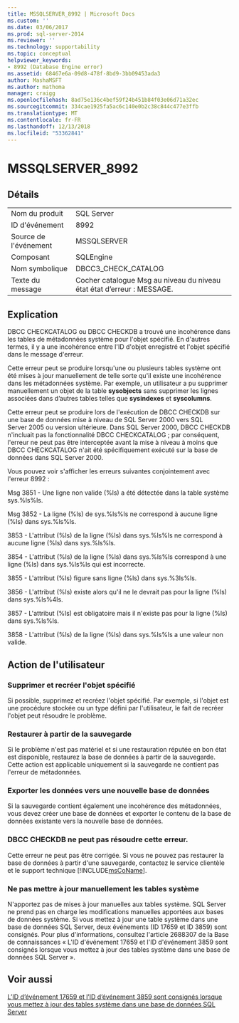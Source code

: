 ```yaml
---
title: MSSQLSERVER_8992 | Microsoft Docs
ms.custom: ''
ms.date: 03/06/2017
ms.prod: sql-server-2014
ms.reviewer: ''
ms.technology: supportability
ms.topic: conceptual
helpviewer_keywords:
- 8992 (Database Engine error)
ms.assetid: 68467e6a-09d8-478f-8bd9-3bb09453ada3
author: MashaMSFT
ms.author: mathoma
manager: craigg
ms.openlocfilehash: 8ad75e136c4bef59f24b451b84f03e06d71a32ec
ms.sourcegitcommit: 334cae1925fa5ac6c140e0b2c38c844c477e3ffb
ms.translationtype: MT
ms.contentlocale: fr-FR
ms.lasthandoff: 12/13/2018
ms.locfileid: "53362841"
---
```

# <a name="mssqlserver8992"></a>MSSQLSERVER_8992
    
## <a name="details"></a>Détails  
  
|||  
|-|-|  
|Nom du produit|SQL Server|  
|ID d'événement|8992|  
|Source de l'événement|MSSQLSERVER|  
|Composant|SQLEngine|  
|Nom symbolique|DBCC3_CHECK_CATALOG|  
|Texte du message|Cocher catalogue Msg au niveau du niveau état état d’erreur : MESSAGE.|  
  
## <a name="explanation"></a>Explication  
 DBCC CHECKCATALOG ou DBCC CHECKDB a trouvé une incohérence dans les tables de métadonnées système pour l'objet spécifié. En d'autres termes, il y a une incohérence entre l'ID d'objet enregistré et l'objet spécifié dans le message d'erreur.  
  
 Cette erreur peut se produire lorsqu'une ou plusieurs tables système ont été mises à jour manuellement de telle sorte qu'il existe une incohérence dans les métadonnées système. Par exemple, un utilisateur a pu supprimer manuellement un objet de la table **sysobjects** sans supprimer les lignes associées dans d’autres tables telles que **sysindexes** et **syscolumns**.  
  
 Cette erreur peut se produire lors de l'exécution de DBCC CHECKDB sur une base de données mise à niveau de SQL Server 2000 vers SQL Server 2005 ou version ultérieure. Dans SQL Server 2000, DBCC CHECKDB n'incluait pas la fonctionnalité DBCC CHECKCATALOG ; par conséquent, l'erreur ne peut pas être interceptée avant la mise à niveau à moins que DBCC CHECKCATALOG n'ait été spécifiquement exécuté sur la base de données dans SQL Server 2000.  
  
 Vous pouvez voir s'afficher les erreurs suivantes conjointement avec l'erreur 8992 :  
  
 Msg 3851 - Une ligne non valide (%ls) a été détectée dans la table système sys.%ls%ls.  
  
 Msg 3852 - La ligne (%ls) de sys.%ls%ls ne correspond à aucune ligne (%ls) dans sys.%ls%ls.  
  
 3853 - L'attribut (%ls) de la ligne (%ls) dans sys.%ls%ls ne correspond à aucune ligne (%ls) dans sys.%ls%ls.  
  
 3854 - L'attribut (%ls) de la ligne (%ls) dans sys.%ls%ls correspond à une ligne (%ls) dans sys.%ls%ls qui est incorrecte.  
  
 3855 - L'attribut (%ls) figure sans ligne (%ls) dans sys.%3ls%ls.  
  
 3856 - L'attribut (%ls) existe alors qu'il ne le devrait pas pour la ligne (%ls) dans sys.%ls%4ls.  
  
 3857 - L'attribut (%ls) est obligatoire mais il n'existe pas pour la ligne (%ls) dans sys.%ls%ls.  
  
 3858 - L'attribut (%ls) de la ligne (%ls) dans sys.%ls%ls a une valeur non valide.  
  
## <a name="user-action"></a>Action de l'utilisateur  
  
### <a name="drop-and-re-create-the-specified-object"></a>Supprimer et recréer l'objet spécifié  
 Si possible, supprimez et recréez l'objet spécifié. Par exemple, si l'objet est une procédure stockée ou un type défini par l'utilisateur, le fait de recréer l'objet peut résoudre le problème.  
  
### <a name="restore-from-backup"></a>Restaurer à partir de la sauvegarde  
 Si le problème n'est pas matériel et si une restauration réputée en bon état est disponible, restaurez la base de données à partir de la sauvegarde. Cette action est applicable uniquement si la sauvegarde ne contient pas l'erreur de métadonnées.  
  
### <a name="export-the-data-to-a-new-database"></a>Exporter les données vers une nouvelle base de données  
 Si la sauvegarde contient également une incohérence des métadonnées, vous devez créer une base de données et exporter le contenu de la base de données existante vers la nouvelle base de données.  
  
### <a name="dbcc-checkdb-cannot-repair-this-error"></a>DBCC CHECKDB ne peut pas résoudre cette erreur.  
 Cette erreur ne peut pas être corrigée.  Si vous ne pouvez pas restaurer la base de données à partir d'une sauvegarde, contactez le service clientèle et le support technique [!INCLUDE[msCoName](../../includes/msconame-md.md)].  
  
### <a name="do-not-manually-update-system-tables"></a>Ne pas mettre à jour manuellement les tables système  
 N'apportez pas de mises à jour manuelles aux tables système. SQL Server ne prend pas en charge les modifications manuelles apportées aux bases de données système. Si vous mettez à jour une table système dans une base de données SQL Server, deux événements (ID 17659 et ID 3859) sont consignés. Pour plus d'informations, consultez l'article 2688307 de la Base de connaissances « L'ID d'événement 17659 et l'ID d'événement 3859 sont consignés lorsque vous mettez à jour des tables système dans une base de données SQL Server ».  
  
## <a name="see-also"></a>Voir aussi  
 [L’ID d’événement 17659 et l’ID d’événement 3859 sont consignés lorsque vous mettez à jour des tables système dans une base de données SQL Server](https://support.microsoft.com/kb/2688307/EN-US)  
  
  
